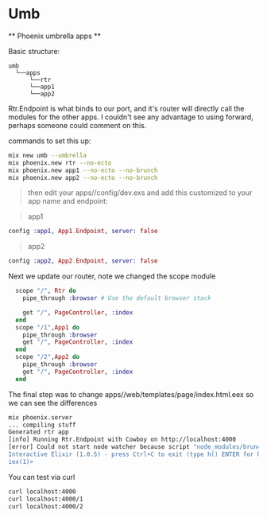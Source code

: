 Umb
===

** Phoenix umbrella apps **


Basic structure: 

```
umb
  └──apps
      └──rtr
      └──app1
      └──app2
```

Rtr.Endpoint is what binds to our port, and it's router will directly call the modules for the other apps.  I couldn't see any advantage to using forward, perhaps someone could comment on this.

commands to set this up:

```sh
mix new umb --umbrella
mix phoenix.new rtr --no-ecto
mix phoenix.new app1 --no-ecto --no-brunch
mix phoenix.new app2 --no-ecto --no-brunch
```

> then edit your apps/<app>/config/dev.exs and add this customized to your app name and endpoint: 

>app1
```elixir
config :app1, App1.Endpoint, server: false
```

>app2
```elixir
config :app2, App2.Endpoint, server: false
```

Next we update our router, note we changed the scope module

```elixir
  scope "/", Rtr do
    pipe_through :browser # Use the default browser stack

    get "/", PageController, :index
  end
  scope "/1",App1 do
    pipe_through :browser
    get "/", PageController, :index
  end
  scope "/2",App2 do
    pipe_through :browser
    get "/", PageController, :index
  end
```

The final step was to change apps/<app>/web/templates/page/index.html.eex so we can see the differences

```sh 
mix phoenix.server
... compiling stuff
Generated rtr app
[info] Running Rtr.Endpoint with Cowboy on http://localhost:4000
[error] Could not start node watcher because script "node_modules/brunch/bin/brunch" does not exist. Your Phoenix application is still running, however assets won't be compiled. You may fix this by running "npm install".
Interactive Elixir (1.0.5) - press Ctrl+C to exit (type h() ENTER for help)
iex(1)>
```

You can test via curl

```sh
curl localhost:4000
curl localhost:4000/1
curl localhost:4000/2
```

